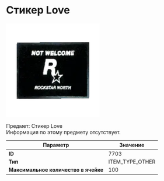 # Стикер Love

![Item Image](../img/7703.webp?raw=true)

Предмет: Стикер Love<br>Информация по этому предмету отсутствует.


| Параметр | Значение |
|----------|----------|
| **ID** | 7703 |
| **Тип** | ITEM_TYPE_OTHER |
| **Максимальное количество в ячейке** | 100 |

